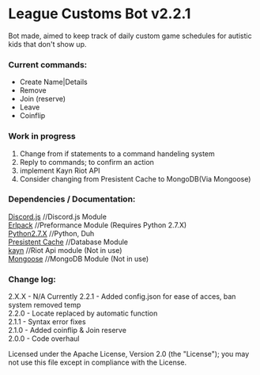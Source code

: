 # League Customs Bot v2.2.1
Bot made, aimed to keep track of daily custom game schedules for autistic kids that don't show up.

### Current commands:
* Create Name|Details
* Remove
* Join (reserve)
* Leave
* Coinflip

### Work in progress
1. Change from if statements to a command handeling system
2. Reply to commands; to confirm an action
3. implement Kayn Riot API
4. Consider changing from Presistent Cache to MongoDB(Via Mongoose)

### Dependencies / Documentation:
[Discord.js](https://discord.js.org/#/docs/main/stable/general/welcome) //Discord.js Module<br />
[Erlpack](https://www.npmjs.com/package/erlpack) //Preformance Module (Requires Python 2.7.X)<br />
[Python2.7.X](https://www.python.org/) //Python, Duh<br />
[Presistent Cache](https://www.npmjs.com/package/persistent-cache) //Database Module<br />
[kayn](https://www.npmjs.com/package/kayn) //Riot Api module (Not in use)<br />
[Mongoose](https://www.npmjs.com/package/mongoose) //MongoDB Module (Not in use)

### Change log:
2.X.X - N/A Currently
2.2.1 - Added config.json for ease of acces, ban system removed temp<br />
2.2.0 - Locate replaced by automatic function<br />
2.1.1 - Syntax error fixes<br />
2.1.0 - Added coinflip & Join reserve<br />
2.0.0 - Code overhaul

Licensed under the Apache License, Version 2.0 (the "License"); you may not use this file except in compliance with the License.
